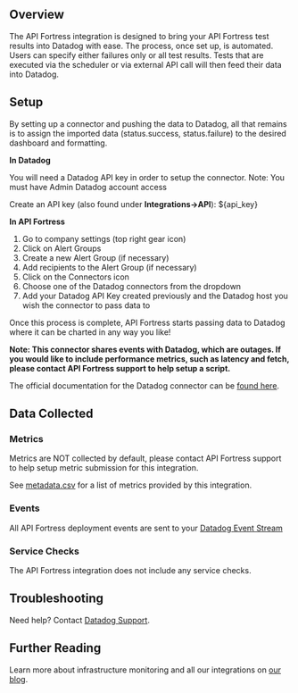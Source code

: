 ## Overview

The API Fortress integration is designed to bring your API Fortress test results into Datadog with ease. The process, once set up, is automated. Users can specify either failures only or all test results. Tests that are executed via the scheduler or via external API call will then feed their data into Datadog.

## Setup

By setting up a connector and pushing the data to Datadog, all that remains is to assign the imported data (status.success, status.failure) to the desired dashboard and formatting.

**In Datadog**

You will need a Datadog API key in order to setup the connector.
Note: You must have Admin Datadog account access

Create an API key (also found under **Integrations->API**): <span class="hidden-api-key">${api_key}</span>

**In API Fortress**
1. Go to company settings (top right gear icon)
2. Click on Alert Groups
3. Create a new Alert Group (if necessary)
4. Add recipients to the Alert Group (if necessary)
5. Click on the Connectors icon
6. Choose one of the Datadog connectors from the dropdown
7. Add your Datadog API Key created previously and the Datadog host you wish the connector to pass data to

Once this process is complete, API Fortress starts passing data to Datadog where it can be charted in any way you like!

**Note: This connector shares events with Datadog, which are outages. If you would like to include performance metrics, such as latency and fetch, please contact API Fortress support to help setup a script.**

The official documentation for the Datadog connector can be [found here][1].

## Data Collected
### Metrics
Metrics are NOT collected by default, please contact API Fortress support to help setup metric submission for this integration.

See [metadata.csv][2] for a list of metrics provided by this integration.

### Events

All API Fortress deployment events are sent to your [Datadog Event Stream][3]

### Service Checks

The API Fortress integration does not include any service checks.

## Troubleshooting
Need help? Contact [Datadog Support][4].

## Further Reading

Learn more about infrastructure monitoring and all our integrations on [our blog][5].

[1]: http://apifortress.com/doc/setup-connectors-datadog/
[2]: https://github.com/Datadog/integrations-extras/blob/master/apifortress/metadata.csv
[3]: https://docs.datadoghq.com/graphing/event_stream/
[4]: http://docs.datadoghq.com/help/
[5]: https://www.datadoghq.com/blog/

